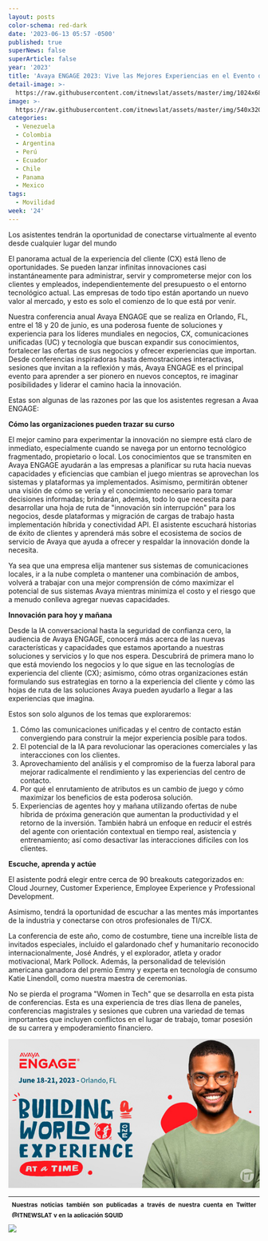 ```yaml
---
layout: posts
color-schema: red-dark
date: '2023-06-13 05:57 -0500'
published: true
superNews: false
superArticle: false
year: '2023'
title: 'Avaya ENGAGE 2023: Vive las Mejores Experiencias en el Evento del Año'
detail-image: >-
  https://raw.githubusercontent.com/itnewslat/assets/master/img/1024x680/avaya-engage-g.jpg
image: >-
  https://raw.githubusercontent.com/itnewslat/assets/master/img/540x320/avaya-engage-p.jpg
categories:
  - Venezuela
  - Colombia
  - Argentina
  - Perú
  - Ecuador
  - Chile
  - Panama
  - Mexico
tags:
  - Movilidad
week: '24'
---
```

Los asistentes tendrán la oportunidad de conectarse virtualmente al evento desde cualquier lugar del mundo
 
El panorama actual de la experiencia del cliente (CX) está lleno de oportunidades. Se pueden lanzar infinitas innovaciones casi instantáneamente para administrar, servir y comprometerse mejor con los clientes y empleados, independientemente del presupuesto o el entorno tecnológico actual. Las empresas de todo tipo están aportando un nuevo valor al mercado, y esto es solo el comienzo de lo que está por venir.
 
Nuestra conferencia anual Avaya ENGAGE que se realiza en Orlando, FL, entre el 18 y 20 de junio, es una poderosa fuente de soluciones y experiencia para los líderes mundiales en negocios, CX, comunicaciones unificadas (UC) y tecnología que buscan expandir sus conocimientos, fortalecer las ofertas de sus negocios y ofrecer experiencias que importan. Desde conferencias inspiradoras hasta demostraciones interactivas, sesiones que invitan a la reflexión y más, Avaya ENGAGE es el principal evento para aprender a ser pionero en nuevos conceptos, re imaginar posibilidades y liderar el camino hacia la innovación.
 
Estas son algunas de las razones por las que los asistentes regresan a Avaa ENGAGE:
 
**Cómo las organizaciones pueden trazar su curso**
 
El mejor camino para experimentar la innovación no siempre está claro de inmediato, especialmente cuando se navega por un entorno tecnológico fragmentado, propietario o local. Los conocimientos que se transmiten en Avaya ENGAGE ayudarán a las empresas a planificar su ruta hacia nuevas capacidades y eficiencias que cambian el juego mientras se aprovechan los sistemas y plataformas ya implementados. Asimismo, permitirán obtener una visión de cómo se vería y el conocimiento necesario para tomar decisiones informadas; brindarán, además, todo lo que necesita para desarrollar una hoja de ruta de "innovación sin interrupción" para los negocios, desde plataformas y migración de cargas de trabajo hasta implementación híbrida y conectividad API. El asistente escuchará historias de éxito de clientes y aprenderá más sobre el ecosistema de socios de servicio de Avaya que ayuda a ofrecer y respaldar la innovación donde la necesita.
 
Ya sea que una empresa elija mantener sus sistemas de comunicaciones locales, ir a la nube completa o mantener una combinación de ambos, volverá a trabajar con una mejor comprensión de cómo maximizar el potencial de sus sistemas Avaya mientras minimiza el costo y el riesgo que a menudo conlleva agregar nuevas capacidades.
 
**Innovación para hoy y mañana**
 
Desde la IA conversacional hasta la seguridad de confianza cero, la audiencia de Avaya ENGAGE, conocerá más acerca de las nuevas características y capacidades que estamos aportando a nuestras soluciones y servicios y lo que nos espera. Descubrirá de primera mano lo que está moviendo los negocios y lo que sigue en las tecnologías de experiencia del cliente (CX); asimismo, cómo otras organizaciones están formulando sus estrategias en torno a la experiencia del cliente y cómo las hojas de ruta de las soluciones Avaya pueden ayudarlo a llegar a las experiencias que imagina.
 
Estos son solo algunos de los temas que exploraremos:
 
1. Cómo las comunicaciones unificadas y el centro de contacto están convergiendo para construir la mejor experiencia posible para todos.
1. El potencial de la IA para revolucionar las operaciones comerciales y las interacciones con los clientes.
1. Aprovechamiento del análisis y el compromiso de la fuerza laboral para mejorar radicalmente el rendimiento y las experiencias del centro de contacto.
1. Por qué el enrutamiento de atributos es un cambio de juego y cómo maximizar los beneficios de esta poderosa solución.
1. Experiencias de agentes hoy y mañana utilizando ofertas de nube híbrida de próxima generación que aumentan la productividad y el retorno de la inversión. También habrá un enfoque en reducir el estrés del agente con orientación contextual en tiempo real, asistencia y entrenamiento;  así como desactivar las interacciones difíciles con los clientes.
 
**Escuche, aprenda y actúe**
 
El asistente podrá elegir entre cerca de 90 breakouts categorizados en: Cloud Journey, Customer Experience, Employee Experience y Professional Development.
 
Asimismo, tendrá la oportunidad de escuchar a las mentes más importantes de la industria y conectarse con otros profesionales de TI/CX.
 
La conferencia de este año, como de costumbre, tiene una increíble lista de invitados especiales, incluido el galardonado chef y humanitario reconocido internacionalmente, José Andrés, y el explorador, atleta y orador motivacional, Mark Pollock.  Además, la personalidad de televisión americana ganadora del premio Emmy y experta en tecnología de consumo Katie Linendoll, como nuestra maestra de ceremonias.
 
No se pierda el programa "Women in Tech" que se desarrolla en esta pista de conferencias. Esta es una experiencia de tres días llena de paneles, conferencias magistrales y sesiones que cubren una variedad de temas importantes que incluyen conflictos en el lugar de trabajo, tomar posesión de su carrera y empoderamiento financiero.

![](https://raw.githubusercontent.com/itnewslat/assets/master/img/540x320/avaya-engage-p.jpg)

<table style="height: 42px;" width="569">
<tbody>
<tr>
<td style="text-align: justify;"><sub><strong>Nuestras noticias también son publicadas a través de nuestra cuenta en Twitter <a href="https://twitter.com/itnewslat?lang=es">@ITNEWSLAT</a> y en la aplicación <a href="https://squidapp.co/en/">SQUID</a></strong></sub></td>
</tr>
</tbody>
</table>
<img src="https://tracker.metricool.com/c3po.jpg?hash=56f88a41e39ab42c063cc51676587a04"/>